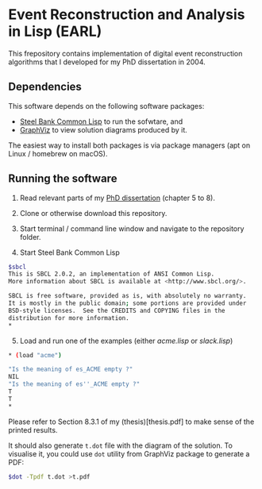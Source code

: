 Event Reconstruction and Analysis in Lisp (EARL)
================================================

This frepository contains implementation of digital event reconstruction algorithms that I developed for my PhD dissertation in 2004. 

Dependencies
------------

This software depends on the following software packages:

 * [Steel Bank Common Lisp](https://github.com/pavelgladyshev/earl.git) to run the sofwtare, and
 * [GraphViz](https://www.graphviz.org) to view solution diagrams produced by it.

The easiest way to install both packages is via package managers  (apt on Linux / homebrew on macOS).

Running the software
--------------------

1. Read relevant parts of my [PhD dissertation](thesis.pdf) (chapter 5 to 8).

2. Clone or otherwise download this repository. 

3. Start terminal / command line window and navigate to the repository folder.

4. Start Steel Bank Common Lisp

```bash
$sbcl
This is SBCL 2.0.2, an implementation of ANSI Common Lisp.
More information about SBCL is available at <http://www.sbcl.org/>.

SBCL is free software, provided as is, with absolutely no warranty.
It is mostly in the public domain; some portions are provided under
BSD-style licenses.  See the CREDITS and COPYING files in the
distribution for more information.
*
```

5. Load and run one of the examples (either *acme.lisp* or *slack.lisp*)

```bash
* (load "acme")

"Is the meaning of es_ACME empty ?" 
NIL 
"Is the meaning of es''_ACME empty ?" 
T 
T
* 
```
Please refer to Section 8.3.1 of my (thesis)[thesis.pdf] to make sense of the printed results.

It should also generate `t.dot` file with the diagram of the solution. To visualise it, you could use `dot` utility from GraphViz package to generate a PDF:

```bash
$dot -Tpdf t.dot >t.pdf
```
